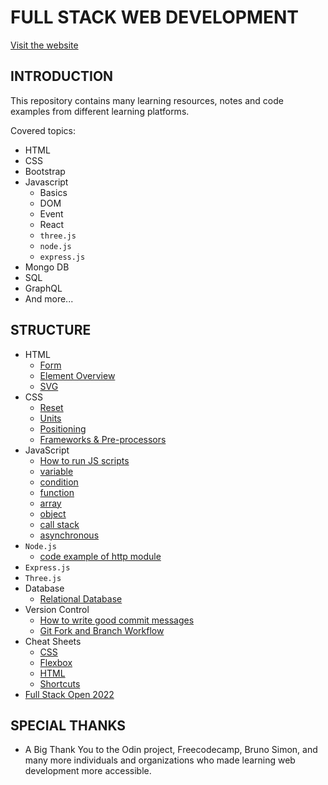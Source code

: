 # FULL STACK WEB DEVELOPMENT

[Visit the website](https://flaviaouyang.github.io/web-development/)

## INTRODUCTION

This repository contains many learning resources, notes and code examples from
different learning platforms.

Covered topics:

- HTML
- CSS
- Bootstrap
- Javascript
  - Basics
  - DOM
  - Event
  - React
  - `three.js`
  - `node.js`
  - `express.js`
- Mongo DB
- SQL
- GraphQL
- And more...

## STRUCTURE

- HTML
  - [Form](./html-css/html/form.html)
  - [Element Overview](./html-css/html/html-element.md)
  - [SVG](./html-css/html/svg.md)
- CSS
  - [Reset](./html-css/css/default-styles.md)
  - [Units](./html-css/css/units.md)
  - [Positioning](./html-css/css/positioning.md)
  - [Frameworks & Pre-processors](./html-css/css/framework-preprocessor.md)
- JavaScript
  - [How to run JS scripts](./javascript/how-to-run.md)
  - [variable](./javascript/variable.md)
  - [condition](./javascript/condition.md)
  - [function](./javascript/function.md)
  - [array](./javascript/array.md)
  - [object](./javascript/object.md)
  - [call stack](./javascript/call-stack.md)
  - [asynchronous](./javascript/asynchronous.md)
- `Node.js`
  - [code example of http module](./node-js/http.js)
- `Express.js`
- `Three.js`
- Database
  - [Relational Database](./database/relational-database/RDBMS.md)
- Version Control
  - [How to write good commit messages](./version-control/write-good-commit.md)
  - [Git Fork and Branch Workflow](./version-control/fork-n-branch.md)
- Cheat Sheets
  - [CSS](./cheat-sheet/css.pdf)
  - [Flexbox](./cheat-sheet/flexbox.png)
  - [HTML](./cheat-sheet/html.pdf)
  - [Shortcuts](./cheat-sheet/shortcut.md)
- [Full Stack Open 2022](./react/README.md)

## SPECIAL THANKS

- A Big Thank You to the Odin project, Freecodecamp, Bruno Simon, and many more individuals and organizations who made learning web development more accessible.
